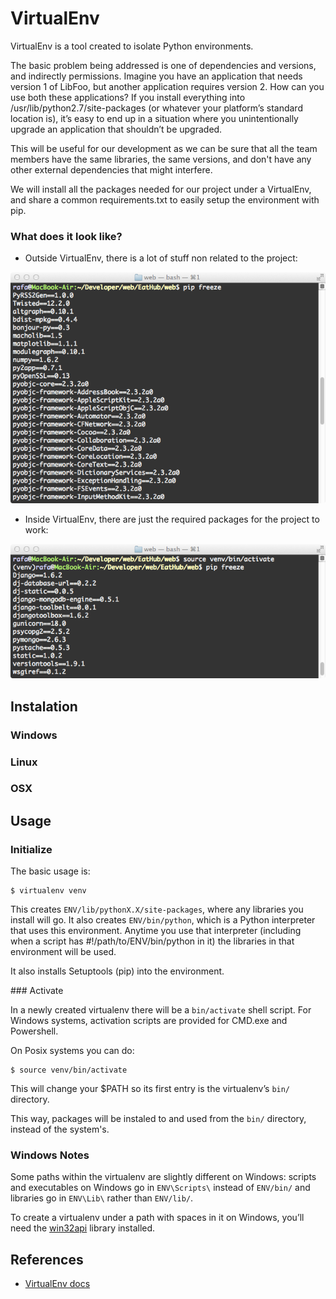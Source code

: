 # VirtualEnv
VirtualEnv is a tool created to isolate Python environments. 

The basic problem being addressed is one of dependencies and versions, and indirectly permissions. Imagine you have an application that needs version 1 of LibFoo, but another application requires version 2. How can you use both these applications? If you install everything into /usr/lib/python2.7/site-packages (or whatever your platform’s standard location is), it’s easy to end up in a situation where you unintentionally upgrade an application that shouldn’t be upgraded.

This will be useful for our development as we can be sure that all the team members have the same libraries, the same versions, and don't have any other external dependencies that might interfere. 

We will install all the packages needed for our project under a VirtualEnv, and share a common requirements.txt to easily setup the environment with pip.

### What does it look like?

- Outside VirtualEnv, there is a lot of stuff non related to the project:

![without venv](./img/venv1.png)

- Inside VirtualEnv, there are just the required packages for the project to work:

![with venv](./img/venv2.png)


## Instalation

### Windows

### Linux

### OSX


## Usage


### Initialize

The basic usage is:

```
$ virtualenv venv
```
This creates ```ENV/lib/pythonX.X/site-packages```, where any libraries you install will go. It also creates ```ENV/bin/python```, which is a Python interpreter that uses this environment. Anytime you use that interpreter (including when a script has #!/path/to/ENV/bin/python in it) the libraries in that environment will be used.

It also installs Setuptools (pip) into the environment.

### Activate

In a newly created virtualenv there will be a ```bin/activate``` shell script. For Windows systems, activation scripts are provided for CMD.exe and Powershell.

On Posix systems you can do:

```
$ source venv/bin/activate
```

This will change your $PATH so its first entry is the virtualenv’s ```bin/``` directory. 

This way, packages will be instaled to and used from the ```bin/``` directory, instead of the system's. 

### Windows Notes
Some paths within the virtualenv are slightly different on Windows: scripts and executables on Windows go in ```ENV\Scripts\``` instead of ```ENV/bin/``` and libraries go in ```ENV\Lib\``` rather than ```ENV/lib/```.

To create a virtualenv under a path with spaces in it on Windows, you’ll need the [win32api](http://sourceforge.net/projects/pywin32/) library installed.

## References
- [VirtualEnv docs](http://www.virtualenv.org/en/latest/virtualenv.html)